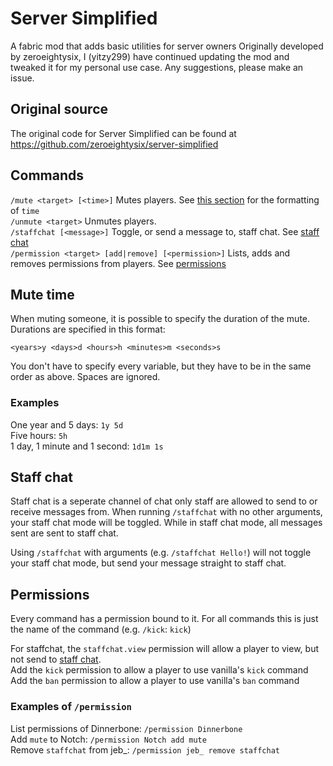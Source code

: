 # Server Simplified

A fabric mod that adds basic utilities for server owners
Originally developed by zeroeightysix, I (yitzy299) have continued updating the mod and tweaked it for my personal use case. Any suggestions, please make an issue.

## Original source
The original code for Server Simplified can be found at https://github.com/zeroeightysix/server-simplified

## Commands
`/mute <target> [<time>]` Mutes players. See [this section](#mute-time) for the formatting of `time`  
`/unmute <target>` Unmutes players.  
`/staffchat [<message>]` Toggle, or send a message to, staff chat. See [staff chat](#staff-chat)  
`/permission <target> [add|remove] [<permission>]` Lists, adds and removes permissions from players. See [permissions](#permissions)

## Mute time

When muting someone, it is possible to specify the duration of the mute. Durations are specified in this format:
```
<years>y <days>d <hours>h <minutes>m <seconds>s
```
You don't have to specify every variable, but they have to be in the same order as above. Spaces are ignored.

### Examples
One year and 5 days: `1y 5d`  
Five hours: `5h`  
1 day, 1 minute and 1 second: `1d1m 1s`

## Staff chat
Staff chat is a seperate channel of chat only staff are allowed to send to or receive messages from.
When running `/staffchat` with no other arguments, your staff chat mode will be toggled.
While in staff chat mode, all messages sent are sent to staff chat.

Using `/staffchat` with arguments (e.g. `/staffchat Hello!`) will not toggle your staff chat mode, but send your message straight to staff chat.

## Permissions
Every command has a permission bound to it. For all commands this is just the name of the command (e.g. `/kick`: `kick`)

For staffchat, the `staffchat.view` permission will allow a player to view, but not send to [staff chat](#staff-chat).  
Add the `kick` permission to allow a player to use vanilla's `kick` command  
Add the `ban` permission to allow a player to use vanilla's `ban` command

### Examples of `/permission`
List permissions of Dinnerbone: `/permission Dinnerbone`  
Add `mute` to Notch: `/permission Notch add mute`  
Remove `staffchat` from jeb_: `/permission jeb_ remove staffchat`  
